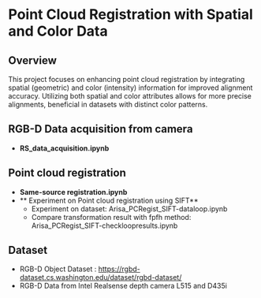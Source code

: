 # Point Cloud Registration with Spatial and Color Data

## Overview
This project focuses on enhancing point cloud registration by integrating spatial (geometric) and color (intensity) information for improved alignment accuracy. Utilizing both spatial and color attributes allows for more precise alignments, beneficial in datasets with distinct color patterns.

## RGB-D Data acquisition from camera
- **RS_data_acquisition.ipynb**

## Point cloud registration
- **Same-source registration.ipynb**
- ** Experiment on Point cloud registration using SIFT**
  - Experiment on dataset: Arisa_PCRegist_SIFT-dataloop.ipynb
  - Compare transformation result with fpfh method: Arisa_PCRegist_SIFT-checkloopresults.ipynb

## Dataset
- RGB-D Object Dataset : https://rgbd-dataset.cs.washington.edu/dataset/rgbd-dataset/
- RGB-D Data from Intel Realsense depth camera L515 and D435i
